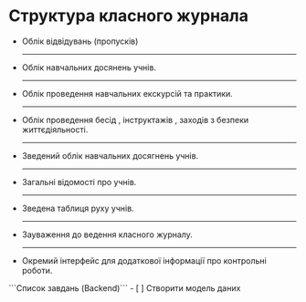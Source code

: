 <h1>Структура класного журнала</h1>
<ul>
<li>Облік відвідувань (пропусків)</li>
<hr>
<li>
Облік навчальних досянень учнів.</br>
</li>
<hr>
<li>
Облік проведення навчальних екскурсій та практики.
</li>
<hr>
<li>
Облік проведення бесід , інструктажів , заходів з безпеки життєдіяльності.
</li>
<hr>
<li>
Зведений облік навчальних досягнень учнів.
</li>
<hr>
<li>
Загальні відомості про учнів.
</li>
<hr>
<li>
Зведена таблиця руху учнів.
</li>
<hr>
<li>
Зауваження до ведення класного журналу.
</li>
<hr>
<li>
Окремий інтерфейс для додаткової інформації про контрольні роботи.
</li>
</ul>
```Список завдань (Backend)```
- [ ] Створити модель даних
